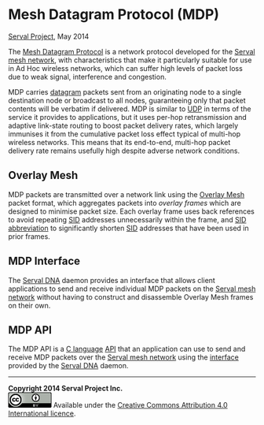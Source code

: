 Mesh Datagram Protocol (MDP)
============================
[Serval Project], May 2014

The [Mesh Datagram Protocol][MDP] is a network protocol developed for the
[Serval mesh network][], with characteristics that make it particularly
suitable for use in Ad Hoc wireless networks, which can suffer high levels of
packet loss due to weak signal, interference and congestion.

MDP carries [datagram][] packets sent from an originating node to a single
destination node or broadcast to all nodes, guaranteeing only that packet
contents will be verbatim if delivered.  MDP is similar to [UDP][] in terms of
the service it provides to applications, but it uses per-hop retransmission and
adaptive link-state routing to boost packet delivery rates, which largely
immunises it from the cumulative packet loss effect typical of multi-hop
wireless networks.  This means that its end-to-end, multi-hop packet delivery
rate remains usefully high despite adverse network conditions.

Overlay Mesh
------------

MDP packets are transmitted over a network link using the [Overlay Mesh][]
packet format, which aggregates packets into *overlay frames* which are
designed to minimise packet size.  Each overlay frame uses back references to
avoid repeating [SID][] addresses unnecessarily within the frame, and [SID
abbreviation][] to significantly shorten [SID][] addresses that have been used
in prior frames.

MDP Interface
-------------

The [Serval DNA][] daemon provides an interface that allows client applications
to send and receive individual MDP packets on the [Serval mesh network][]
without having to construct and disassemble Overlay Mesh frames on their own.

MDP API
-------

The MDP API is a [C language][] [API][] that an application can use to send and
receive MDP packets over the [Serval mesh network][] using the
[interface](#mdp-interface) provided by the [Serval DNA][] daemon.

-----
**Copyright 2014 Serval Project Inc.**  
![CC-BY-4.0](./cc-by-4.0.png)
Available under the [Creative Commons Attribution 4.0 International licence][CC BY 4.0].


[Serval Project]: http://www.servalproject.org/
[CC BY 4.0]: http://creativecommons.org/licenses/by/4.0/
[Serval mesh network]: http://developer.servalproject.org/dokuwiki/doku.php?id=content:tech:mesh_network
[Serval DNA]: http://developer.servalproject.org/dokuwiki/doku.php?id=content:servaldna:
[MDP]: http://developer.servalproject.org/dokuwiki/doku.php?id=content:tech:mdp
[datagram]: http://en.wikipedia.org/wiki/Datagram
[UDP]: http://en.wikipedia.org/wiki/User_Datagram_Protocol
[Overlay Mesh]: ./Overlay-Mesh.md
[SID]: http://developer.servalproject.org/dokuwiki/doku.php?id=content:tech:sid
[SID abbreviation]: http://developer.servalproject.org/dokuwiki/doku.php?id=content:tech:sid_abbreviation
[C language]: http://en.wikipedia.org/wiki/C_(programming_language)
[API]:http://en.wikipedia.org/wiki/Application_programming_interface
